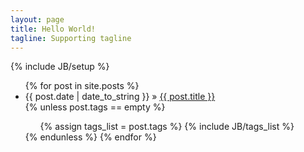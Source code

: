 ```yaml
---
layout: page
title: Hello World!
tagline: Supporting tagline
---
```

{% include JB/setup %}



<ul class="posts">
  {% for post in site.posts %}
    <li><span>{{ post.date | date_to_string }}</span> &raquo; <a href="{{ BASE_PATH }}{{ post.url }}">{{ post.title }}</a></li>
    {% unless post.tags == empty %}    
    <div class="tab">
		<ul class="clearfix">
		    {% assign tags_list = post.tags %}
		    {% include JB/tags_list %}
	    </ul>
	</div>	
  {% endunless %}  
  {% endfor %}
</ul>



